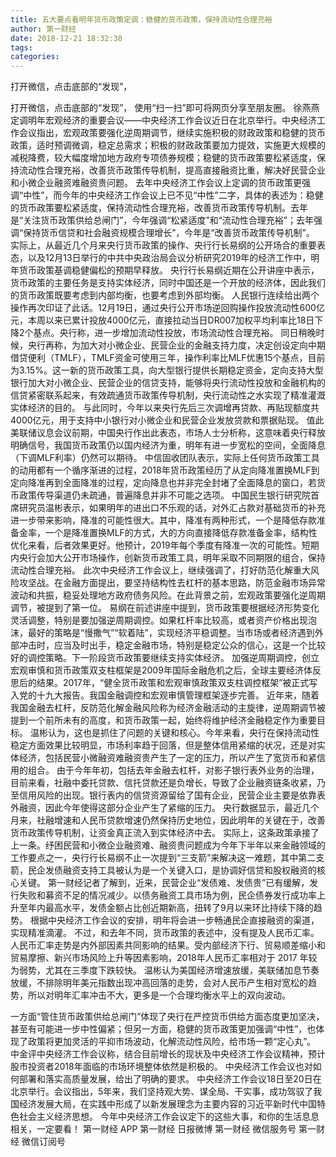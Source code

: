 ```yaml
---
title: 五大要点看明年货币政策定调：稳健的货币政策，保持流动性合理充裕
author: 第一财经
date: 2018-12-21 18:32:38
tags: 
categories: 
---
```

打开微信，点击底部的“发现”，
<!-- more -->
打开微信，点击底部的“发现”，
使用“扫一扫”即可将网页分享至朋友圈。
徐燕燕
定调明年宏观经济的重要会议——中央经济工作会议近日在北京举行。中央经济工作会议指出，宏观政策要强化逆周期调节，继续实施积极的财政政策和稳健的货币政策，适时预调微调，稳定总需求；积极的财政政策要加力提效，实施更大规模的减税降费，较大幅度增加地方政府专项债券规模；稳健的货币政策要松紧适度，保持流动性合理充裕，改善货币政策传导机制，提高直接融资比重，解决好民营企业和小微企业融资难融资贵问题。
去年中央经济工作会议上定调的货币政策更强调“中性”，而今年的中央经济工作会议上已不见“中性”二字，具体的表述为：稳健的货币政策要松紧适度，保持流动性合理充裕，改善货币政策传导机制。去年是“关注货币政策供给总闸门”，今年强调“松紧适度”和“流动性合理充裕”；去年强调“保持货币信贷和社会融资规模合理增长”，今年是“改善货币政策传导机制”。
实际上，从最近几个月来央行货币政策的操作、央行行长易纲的公开场合的重要表态，以及12月13日举行的中共中央政治局会议分析研究2019年的经济工作中，明年货币政策基调稳健偏松的预期早释放。
央行行长易纲近期在公开讲座中表示，货币政策的主要任务是支持实体经济，同时中国还是一个开放的经济体，因此我们的货币政策既要考虑到内部均衡，也要考虑到外部均衡。
人民银行连续给出两个操作再次印证了此话。12月19日，通过央行公开市场逆回购操作投放流动性600亿元，本周以来已累计投放4000亿元，直接拉动当日DR007加权平均利率比18日下降2个基点。央行称，进一步增加流动性投放，市场流动性合理充裕。
同日稍晚时候，央行再称，为加大对小微企业、民营企业的金融支持力度，决定创设定向中期借贷便利（TMLF），TMLF资金可使用三年，操作利率比MLF优惠15个基点，目前为3.15%。这一新的货币政策工具，向大型银行提供长期稳定资金，定向支持大型银行加大对小微企业、民营企业的信贷支持，能够将央行流动性投放和金融机构的信贷紧密联系起来，有效疏通货币政策传导机制，央行流动性之水实现了精准灌溉实体经济的目的。
与此同时，今年以来央行先后三次调增再贷款、再贴现额度共4000亿元，用于支持中小银行对小微企业和民营企业发放贷款和票据贴现。
值此美联储议息会议前期，中国央行作出此表态，市场人士分析称，这意味着央行释放明确信号，我国货币政策仍以国内经济为重，明年有进一步宽松的空间，全面降息（下调MLF利率）仍然可以期待。
中信固收团队表示，实际上任何货币政策工具的动用都有一个循序渐进的过程，2018年货币政策经历了从定向降准置换MLF到定向降准再到全面降准的过程，定向降息也并非完全封堵了全面降息的窗口，若货币政策传导渠道仍未疏通，普遍降息并非不可能之选项。
中国民生银行研究院首席研究员温彬表示，如果明年的进出口不乐观的话，对外汇占款对基础货币的补充进一步带来影响，降准的可能性很大。其中，降准有两种形式，一个是降低存款准备金率，一个是降准置换MLF的方式，大的方向直接降低存款准备金率，结构性优化来看，后者效果更好。他预计，2019年每个季度有降准一次的可能性。短期内央行会加大公开市场操作，创新货币政策工具，明年采取不同期限的组合，保持流动性合理充裕。
此次中央经济工作会议上，继续强调了，打好防范化解重大风险攻坚战。在金融方面提出，要坚持结构性去杠杆的基本思路，防范金融市场异常波动和共振，稳妥处理地方政府债务风险。在此背景之前，宏观政策要强化逆周期调节，被提到了第一位。
易纲在前述讲座中提到，货币政策要根据经济形势变化灵活调整，特别是要加强逆周期调控。如果杠杆率比较高，或者资产价格出现泡沫，最好的策略是“慢撒气”“软着陆”，实现经济平稳调整。当市场或者经济遇到外部冲击时，应当及时出手，稳定金融市场，特别是稳定公众的信心，这是一个比较好的调控策略。下一阶段货币政策要继续支持实体经济。
加强逆周期调控，创立宏观审慎和货币政策双支柱框架是2009年国际金融危机之后，全球主要经济体反思后的结果。2017年，“健全货币政策和宏观审慎政策双支柱调控框架”被正式写入党的十九大报告。我国金融调控和宏观审慎管理框架逐步完善。
近年来，随着我国金融去杠杆，反防范化解金融风险称为经济金融活动的主旋律，逆周期调节被提到一个前所未有的高度，和货币政策一起，始终将维护经济金融稳定作为重要目标。
温彬认为，这也是抓住了问题的关键和核心。今年来看，央行在保持流动性稳定方面效果比较明显，市场利率趋于回落，但是整体信用紧缩的状况，还是对实体经济，包括民营小微融资难融资贵产生了一定的压力，所以产生了宽货币和紧信用的组合。
由于今年年初，包括去年金融去杠杆，对影子银行表外业务的治理，目前来看，社融中委托贷款、信托贷款还是负增长，导致了企业融资链条收紧，乃至信用风险的出现。银行表内的信贷资源留给了国有企业，民营企业主要是依靠表外融资，因此今年使得这部分企业产生了紧缩的压力。
央行数据显示，最近几个月来，社融增速和人民币贷款增速仍然保持历史地位，因此明年的关键在于，改善货币政策传导机制，让资金真正流入到实体经济中去。
实际上，这条政策承接了上一条。纾困民营和小微企业融资难、融资贵问题成为今年下半年以来金融领域的工作要点之一，央行行长易纲不止一次提到“三支箭”来解决这一难题，其中第二支箭，民企发债融资支持工具被认为是一个关键入口，是协调好信贷和股权融资的核心关键。
第一财经记者了解到，近来，民营企业“发债难、发债贵”已有缓解，发行失败和募资不足的情况减少。以债务融资工具市场为例，民企债券发行成功率上升至年内最高水平，发债金额占比创近期新高，扭转了9月以来环比持续下降的趋势。
根据中央经济工作会议的安排，明年将会进一步畅通民企直接融资的渠道，实现精准滴灌。
不过，和去年不同，货币政策的表述中，没有提及人民币汇率。
人民币汇率走势是内外部因素共同影响的结果。受内部经济下行、贸易顺差缩小和贸易摩擦、新兴市场风险上升等因素影响，2018年人民币汇率相对于 2017 年较为弱势，尤其在三季度下跌较快。
温彬认为美国经济增速放缓，美联储加息节奏放缓，不排除明年美元指数出现冲高回落的走势，会对人民币产生相对宽松的趋势，所以对明年汇率冲击不大，更多是一个合理均衡水平上的双向波动。
 
 
一方面“管住货币政策供给总闸门”体现了央行在严控货币供给方面态度更加坚决，甚至有可能进一步中性偏紧；但另一方面，稳健的货币政策更加强调“中性”，也体现了政策将更加灵活的平抑市场波动，化解流动性风险，给市场一颗“定心丸”。
中金评中央经济工作会议称，结合目前增长的现状及中央经济工作会议精神，预计股市投资者2018年面临的市场环境整体依然是积极的。
中央经济工作会议也对如何部署和落实高质量发展，给出了明确的要求。
中央经济工作会议18日至20日在北京举行。会议指出，5年来，我们坚持观大势、谋全局、干实事，成功驾驭了我国经济发展大局，在实践中形成了以新发展理念为主要内容的习近平新时代中国特色社会主义经济思想。
今年中央经济工作会议定下的这些大事，和你的生活息息相关，一定要看！
第一财经
APP
第一财经
日报微博
第一财经
微信服务号
第一财经
微信订阅号
